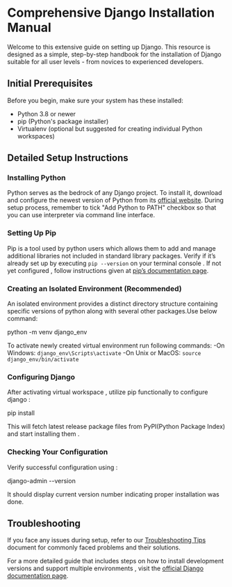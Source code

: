 # Comprehensive Django Installation Manual

Welcome to this extensive guide on setting up Django. This resource is designed as a simple, step-by-step handbook for the installation of Django suitable for all user levels - from novices to experienced developers.

## Initial Prerequisites 

Before you begin, make sure your system has these installed:
- Python 3.8 or newer
- pip (Python's package installer)
- Virtualenv (optional but suggested for creating individual Python workspaces)

## Detailed Setup Instructions  

### Installing Python 
Python serves as the bedrock of any Django project. To install it, download and configure the newest version of Python from its [official website](https://www.python.org/downloads/). During setup process, remember to tick "Add Python to PATH" checkbox so that you can use interpreter via command line interface.

### Setting Up Pip 
Pip is a tool used by python users which allows them to add and manage additional libraries not included in standard library packages. Verify if it’s already set up by executing `pip --version` on your terminal console . If not yet configured , follow instructions given at [pip’s documentation page](https://pip.pypa.io/en/stable/installation/).

### Creating an Isolated Environment (Recommended)  
An isolated environment provides a distinct directory structure containing specific versions of python along with several other packages.Use below command:

python -m venv django_env

To activate newly created virtual environment run following commands:
-On Windows: `django_env\Scripts\activate`
-On Unix or MacOS: `source django_env/bin/activate`

### Configuring Django   
After activating virtual workspace , utilize pip functionally to configure django :

pip install 

This will fetch latest release package files from PyPI(Python Package Index) and start installing them .

### Checking Your Configuration  
Verify successful configuration using :

django-admin --version

It should display current version number indicating proper installation was done.

## Troubleshooting  
If you face any issues during setup, refer to our [Troubleshooting Tips](TROUBLESHOOT.md) document for commonly faced problems and their solutions.

For a more detailed guide that includes steps on how to install development versions and support multiple environments , visit the [official Django documentation page](https://docs.djangoproject.com/en/stable/intro/install/).
